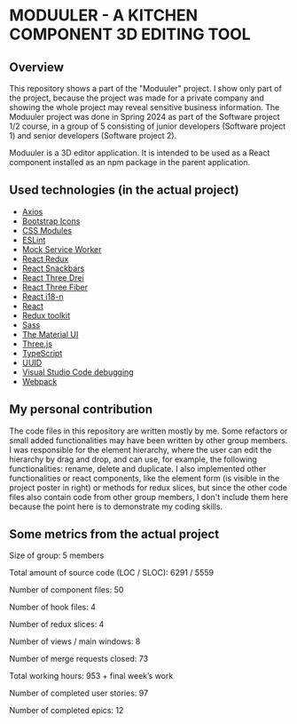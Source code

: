 # MODUULER - A KITCHEN COMPONENT 3D EDITING TOOL

## Overview
This repository shows a part of the "Moduuler" project. I show only part of the project, because the project was made for a private company and showing the whole project may reveal sensitive business information. The Moduuler project was done in Spring 2024 as part of the Software project 1/2 course, in a group of 5 consisting of junior developers (Software project 1) and senior developers (Software project 2). 

Moduuler is a 3D editor application. It is intended to be used as a React component installed as an npm package in the parent application.

## Used technologies (in the actual project)
- [Axios](https://axios-http.com/docs/intro)
- [Bootstrap Icons](https://icons.getbootstrap.com/)
- [CSS Modules](https://github.com/css-modules/css-modules)
- [ESLint](https://eslint.org/)
- [Mock Service Worker](https://mswjs.io/)
- [React Redux](https://redux.js.org/)
- [React Snackbars](https://notistack.com/)
- [React Three Drei](https://github.com/pmndrs/drei)
- [React Three Fiber](https://docs.pmnd.rs/react-three-fiber/getting-started/introduction)
- [React i18-n](https://react.i18next.com/)
- [React](https://react.dev/)
- [Redux toolkit](https://redux-toolkit.js.org/)
- [Sass](https://sass-lang.com/)
- [The Material UI](https://mui.com/material-ui/)
- [Three.js](https://threejs.org/)
- [TypeScript](https://www.typescriptlang.org/)
- [UUID](https://www.npmjs.com/package/uuid)
- [Visual Studio Code debugging](https://code.visualstudio.com/Docs/editor/debugging)
- [Webpack](https://webpack.js.org/guides/environment-variables/)

## My personal contribution
The code files in this repository are written mostly by me. Some refactors or small added functionalities may have been written by other group members.
I was responsible for the element hierarchy, where the user can edit the hierarchy by drag and drop, and can use, for example, the following functionalities: rename, delete and duplicate. I also implemented other functionalities or react components, like the element form (is visible in the project poster in right) or methods for redux slices, but since the other code files also contain code from other group members, I don't include them here because the point here is to demonstrate my coding skills.

## Some metrics from the actual project
Size of group: 5 members

Total amount of source code (LOC / SLOC): 6291 / 5559 

Number of component files: 50 

Number of hook files: 4 

Number of redux slices: 4 
 
Number of views / main windows: 8 

Number of merge requests closed: 73 

Total working hours: 953 +  final week’s work 

Number of completed user stories: 97 
 
Number of completed epics: 12 
